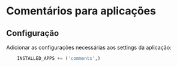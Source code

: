 # Comentários para aplicações

## Configuração

Adicionar as configurações necessárias aos settings da aplicação:

```python
    INSTALLED_APPS += ('comments',)
```

